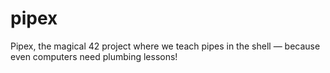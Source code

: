 # pipex

Pipex, the magical 42 project where we teach pipes in the shell — because even computers need plumbing lessons!
